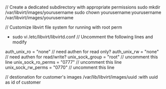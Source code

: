 // Create a dedicated subdirectory with appropriate permissions
sudo mkdir /var/libvirt/images/yourusername
sudo chown yourusername:yourusername /var/libvirt/images/yourusername


// Customize libvirt file system for running with root perm
* sudo vi /etc/libvirt/libvirtd.conf
// Uncomment the following lines and modify 


auth_unix_ro = "none" // need authen for read only? 
auth_unix_rw = "none" // need authen for read/write?
unix_sock_group = "root" // uncomment this line
unix_sock_ro_perms = "0777" // uncomment this line
unix_sock_rw_perms = "0770" // uncomment this line


// destionation for customer's images
/var/lib/libvirt/images/uuid   :with uuid as id of customer

